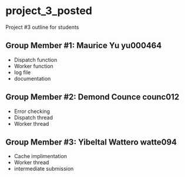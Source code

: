 # project_3_posted
Project #3 outline for students

 ## Group Member #1: Maurice Yu yu000464
 - Dispatch function
 - Worker function
 - log file
 - documentation
 ## Group Member #2: Demond Counce counc012
 - Error checking
 - Dispatch thread
 - Worker thread
 ## Group Member #3: Yibeltal Wattero watte094
 - Cache implimentation
 - Worker thread
 - intermediate submission
